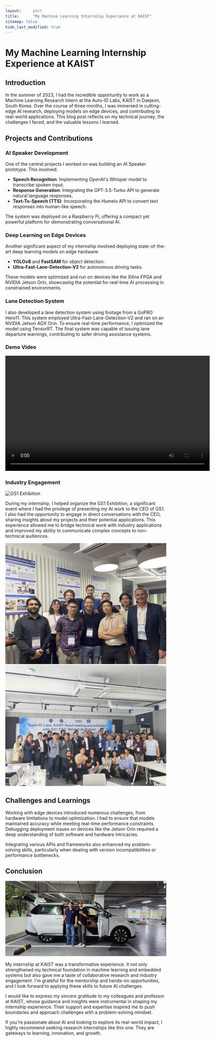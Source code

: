 ```yaml
---
layout:     post
title:      "My Machine Learning Internship Experience at KAIST"
sitemap: false
hide_last_modified: true
---
```


# My Machine Learning Internship Experience at KAIST

## Introduction

In the summer of 2023, I had the incredible opportunity to work as a Machine Learning Research Intern at the Auto-ID Labs, KAIST in Daejeon, South Korea. Over the course of three months, I was immersed in cutting-edge AI research, deploying models on edge devices, and contributing to real-world applications. This blog post reflects on my technical journey, the challenges I faced, and the valuable lessons I learned.

<!--more-->

## Projects and Contributions

### AI Speaker Development

One of the central projects I worked on was building an AI Speaker prototype. This involved:

* **Speech Recognition**: Implementing OpenAI's Whisper model to transcribe spoken input.
* **Response Generation**: Integrating the GPT-3.5-Turbo API to generate natural language responses.
* **Text-To-Speech (TTS)**: Incorporating the Humelo API to convert text responses into human-like speech.

The system was deployed on a Raspberry Pi, offering a compact yet powerful platform for demonstrating conversational AI.

### Deep Learning on Edge Devices

Another significant aspect of my internship involved deploying state-of-the-art deep learning models on edge hardware:

* **YOLOv8** and **FastSAM** for object detection.
* **Ultra-Fast-Lane-Detection-V2** for autonomous driving tasks.

These models were optimized and run on devices like the Xilinx FPGA and NVIDIA Jetson Orin, showcasing the potential for real-time AI processing in constrained environments.

### Lane Detection System

I also developed a lane detection system using footage from a GoPRO Hero11. This system employed Ultra-Fast-Lane-Detection-V2 and ran on an NVIDIA Jetson AGX Orin. To ensure real-time performance, I optimized the model using TensorRT. The final system was capable of issuing lane departure warnings, contributing to safer driving assistance systems.

### Demo Video

<video controls width="640" height="360">
  <source src="https://jc2409.github.io/Andrew-Choi-Portfolio/experience/images/kaist-demo.mp4" type="video/mp4">
</video>

### Industry Engagement

![GS1 Exhibition](../images/kaist1.png)

During my internship, I helped organize the GS1 Exhibition, a significant event where I had the privilege of presenting my AI work to the CEO of GS1. I also had the opportunity to engage in direct conversations with the CEO, sharing insights about my projects and their potential applications. This experience allowed me to bridge technical work with industry applications and improved my ability to communicate complex concepts to non-technical audiences.

![GS1 Exhibition2](../images/kaist2.JPG)
![GS1 Exhibition3](../images/kaist3.JPG)

## Challenges and Learnings

Working with edge devices introduced numerous challenges, from hardware limitations to model optimization. I had to ensure that models maintained accuracy while meeting real-time performance constraints. Debugging deployment issues on devices like the Jetson Orin required a deep understanding of both software and hardware intricacies.

Integrating various APIs and frameworks also enhanced my problem-solving skills, particularly when dealing with version incompatibilities or performance bottlenecks.

## Conclusion

![photo with my professor](../images/kaist5.JPG)

My internship at KAIST was a transformative experience. It not only strengthened my technical foundation in machine learning and embedded systems but also gave me a taste of collaborative research and industry engagement. I'm grateful for the mentorship and hands-on opportunities, and I look forward to applying these skills to future AI challenges.

I would like to express my sincere gratitude to my colleagues and professor at KAIST, whose guidance and insights were instrumental in shaping my internship experience. Their support and expertise inspired me to push boundaries and approach challenges with a problem-solving mindset.

If you're passionate about AI and looking to explore its real-world impact, I highly recommend seeking research internships like this one. They are gateways to learning, innovation, and growth.